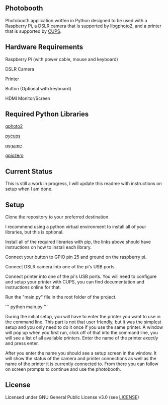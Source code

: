 ## Photobooth
Photobooth application written in Python designed to be used with a Raspberry Pi, a DSLR camera that is supported by [libgphoto2](http://gphoto.org/proj/libgphoto2/support.php), and a printer that is supported by [CUPS](https://www.cups.org/).

## Hardware Requirements
Raspberry Pi (with power cable, mouse and keyboard)

DSLR Camera

Printer

Button (Optional with keyboard)

HDMI Monitor/Screen

## Required Python Libraries
[gphoto2](https://pypi.org/project/gphoto2/)

[pycups](https://pypi.org/project/pycups/)

[pygame](https://www.pygame.org/)

[gpiozero](https://pypi.org/project/gpiozero/)

## Current Status

This is still a work in progress, I will update this readme with instructions on setup when I am done.

## Setup

Clone the repository to your preferred destination.

I recommend using a python virtual environment to install all of your libraries, but this is optional.

Install all of the required libraries with pip, the links above should have instructions on how to install each library.

Connect your button to GPIO pin 25 and ground on the raspberry pi.

Connect DSLR camera into one of the pi's USB ports.

Connect printer into one of the pi's USB ports. You will need to configure and setup your printer with CUPS, you can find documentation and instructions online for that.

Run the "main.py" file in the root folder of the project.

'''
python main.py
'''

During the initial setup, you will have to enter the printer you want to use in the command line. This part is not that user friendly, but it was the simplest setup and you only need to do it once if you use the same printer. A window will pop up when you first run, click off of that into the command line, you will see a list of all available printers. Enter the name of the printer *exactly* and press enter.

After you enter the name you should see a setup screen in the window. It will show the status of the camera and printer connections as well as the name of the printer it is currently connected to. From there you can follow on screen prompts to continue and use the photobooth.

## License

Licensed under GNU General Public License v3.0 (see [LICENSE](https://github.com/aabasharain/Photobooth/blob/master/LICENSE))
